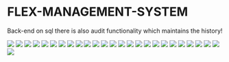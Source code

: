 
<h1> FLEX-MANAGEMENT-SYSTEM</h1>
<p>
  Back-end on sql there is also audit functionality which maintains the history!
 </p>
<img src="ss/Screenshot (30).png"/>
<img src="ss/Screenshot (31).png"/>
<img src="ss/Screenshot (32).png"/>

<img src="ss/Screenshot (33).png"/>
<img src="ss/Screenshot (34).png"/>
<img src="ss/Screenshot (35).png"/>

<img src="ss/Screenshot (36).png"/>
<img src="ss/Screenshot (37).png"/>
<img src="ss/Screenshot (38).png"/>

<img src="ss/Screenshot (39).png"/>
<img src="ss/Screenshot (40).png"/>
<img src="ss/Screenshot (41).png"/>

<img src="ss/Screenshot (42).png"/>
<img src="ss/Screenshot (43).png"/>
<img src="ss/Screenshot (44).png"/>

<img src="ss/Screenshot (45).png"/>
<img src="ss/Screenshot (46).png"/>
<img src="ss/Screenshot (47).png"/>

<img src="ss/Screenshot (48).png"/>
<img src="ss/Screenshot (49).png"/>

<img src ="ss/WhatsApp Image 2023-05-14 at 11.07.15 PM.jpeg"/>
<img src = "ss/WhatsApp Image 2023-05-14 at 11.08.07 PM.jpeg"/>
<img src="ss/WhatsApp Image 2023-05-14 at 11.08.41 PM.jpeg"/>
<img src="ss/WhatsApp Image 2023-05-14 at 11.09.15 PM.jpeg"/>
<img src="ss/WhatsApp Image 2023-05-14 at 11.09.48 PM.jpeg"/>
<img src="ss/WhatsApp Image 2023-05-14 at 11.12.12 PM.jpeg"/>




